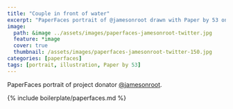 ```yaml
---
title: "Couple in front of water"
excerpt: "PaperFaces portrait of @jamesonroot drawn with Paper by 53 on an iPad."
image: 
  path: &image ../assets/images/paperfaces-jamesonroot-twitter.jpg 
  feature: *image
  cover: true
  thumbnail: /assets/images/paperfaces-jamesonroot-twitter-150.jpg
categories: [paperfaces]
tags: [portrait, illustration, Paper by 53]
---
```


PaperFaces portrait of project donator [@jamesonroot](https://twitter.com/jamesonroot).

{% include boilerplate/paperfaces.md %}
